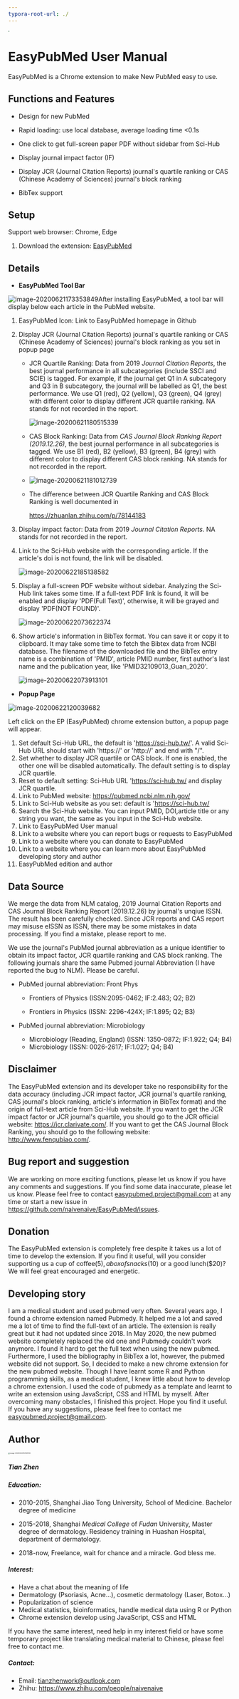 ```yaml
---
typora-root-url: ./
---
```


<left><img src="md_image\ep.png" style="zoom:20%;" style="float:left"/></left>

# EasyPubMed User Manual

EasyPubMed is a Chrome extension to make New PubMed easy to use.

## Functions and Features

- Design for new PubMed

- Rapid loading: use local database, average loading time <0.1s

- One click to get full-screen paper PDF without sidebar from Sci-Hub

- Display journal impact factor (IF) 

- Display JCR (Journal Citation Reports) journal's quartile ranking or CAS (Chinese Academy of Sciences) journal's block ranking

- BibTex support

## Setup

Support web browser: Chrome, Edge

1. Download the extension: [EasyPubMed](h)

## Details

- **EasyPubMed Tool Bar**

![image-20200621173353849](/md_image/image-20200621173353849.png)After installing EasyPubMed, a tool bar will display below each article in the PubMed website.

1. EasyPubMed Icon: Link to EasyPubMed  homepage in Github

2. Display  JCR (Journal Citation Reports) journal's quartile ranking or CAS (Chinese Academy of Sciences) journal's block ranking  as you set in popup page

   - JCR Quartile Ranking: Data from 2019 *Journal Citation Reports*, the best journal performance in all subcategories (include SSCI and SCIE) is tagged. For example, if the journal get Q1 in A subcategory and Q3 in B subcategory, the journal will be labelled as Q1, the best performance. We use Q1 (red), Q2 (yellow), Q3 (green), Q4 (grey) with different color to display different JCR quartile ranking. NA stands for not recorded in the report.

     ![image-20200621180515339](/md_image/image-20200621180515339.png)

   - CAS Block Ranking: Data from *CAS Journal Block Ranking Report (2019.12.26)*, the best journal performance in all subcategories is tagged. We use B1 (red), B2 (yellow), B3 (green), B4 (grey) with different color to display different CAS block ranking. NA stands for not recorded in the report.

   - ![image-20200621181012739](/md_image/image-20200621181012739.png)

   - The difference between JCR Quartile Ranking and CAS Block Ranking is well documented in 

     https://zhuanlan.zhihu.com/p/78144183

3. Display impact factor:  Data from 2019 *Journal Citation Reports*. NA stands for not recorded in the report.

4. Link to the Sci-Hub website with the corresponding article. If the article's doi is not found, the link will be disabled.

   ![image-20200622185138582](/md_image/image-20200622185138582.png)

5. Display a full-screen PDF website without sidebar.  Analyzing the Sci-Hub link takes some time. If a full-text PDF link is found, it will be enabled and display 'PDF(Full Text)', otherwise, it will be grayed and display 'PDF(NOT FOUND)'.

      ![image-20200622073622374](/md_image/image-20200622073622374.png)

6. Show article's information in BibTex format. You can save it or copy it to clipboard. It may take some time to fetch the Bibtex data from NCBI database. The filename of the downloaded file and the BibTex entry name is a combination of 'PMID', article PMID number, first author's last name and the publication year, like 'PMID32109013_Guan_2020'.

      ![image-20200622073913101](/md_image/image-20200622073913101.png)

- **Popup Page**

![image-20200622120039682](/md_image/image-20200622120039682.png)

Left click on the EP (EasyPubMed) chrome extension button, a popup page will appear.

1. Set default Sci-Hub URL, the default is 'https://sci-hub.tw/'. A valid Sci-Hub URL should start with 'https://' or 'http://' and end with "/".
2. Set whether to display  JCR  quartile or CAS  block. If one is enabled, the other one will be disabled automatically. The default setting is to display JCR quartile.
3. Reset to default setting: Sci-Hub URL 'https://sci-hub.tw/ and display JCR  quartile.
4. Link to PubMed website: https://pubmed.ncbi.nlm.nih.gov/
5. Link to Sci-Hub website as you set: default is 'https://sci-hub.tw/
6. Search the Sci-Hub website. You can input PMID, DOI,article title or any string you want, the same as you input in the Sci-Hub website.
7. Link to EasyPubMed User manual
8. Link to a website where you can report bugs or requests to EasyPubMed
9. Link to a website where you can donate to EasyPubMed
10. Link to a website where you can learn more about EasyPubMed developing story and author
11. EasyPubMed edition and author

## Data Source

We merge the data from NLM catalog, 2019 Journal Citation Reports and CAS Journal Block Ranking Report (2019.12.26) by journal's unqiue ISSN. The result has been carefully checked. Since JCR reports and CAS report may misuse eISSN as ISSN, there may be some mistakes in data processing. If you find a mistake, please report to me.

We use the journal's PubMed journal abbreviation as a unique identifier to obtain its impact factor, JCR quartile ranking and CAS block ranking. The following journals share the same Pubmed journal Abbreviation (I have reported the bug to NLM). Please be careful.

- PubMed journal abbreviation: Front Phys

   - Frontiers of Physics (ISSN:2095-0462; IF:2.483; Q2; B2) 

   - Frontiers in Physics (ISSN: 2296-424X; IF:1.895; Q2; B3) 
- PubMed journal abbreviation: Microbiology 
   - Microbiology (Reading, England) (ISSN: 1350-0872; IF:1.922; Q4; B4)
   - Microbiology (ISSN: 0026-2617; IF:1.027; Q4; B4)

## Disclaimer

The EasyPubMed extension and its developer take no responsibility for the data accuracy (including  JCR impact factor, JCR journal's quartile ranking, CAS journal's block ranking, article's information in BibTex format) and the origin of full-text article from Sci-Hub website. If you want to get the JCR impact factor or JCR journal's quartile, you should go to the JCR official website: https://jcr.clarivate.com/. If you want to get the CAS Journal Block Ranking, you should go to the following website: http://www.fenqubiao.com/.

## Bug report and suggestion

We are working on more exciting functions, please let us know if you have any comments and suggestions. If you find some data inaccurate, please let us know. Please feel free to contact easypubmed.project@gmail.com at any time or start a new issue in https://github.com/naivenaive/EasyPubMed/issues. 

## Donation

The EasyPubMed extension is completely free despite it takes us a lot of time to develop the extension. If you find it useful,  will you consider supporting us a cup of coffee($5), a box of snacks($10) or a good lunch($20)? We will feel great encouraged and energetic.

## Developing story

I am a medical student and used pubmed very often. Several years ago, I found a chrome extension named Pubmedy. It helped me a lot and saved me a lot of time to find the full-text of an article. The extension is really great but it had not updated since 2018. In May 2020, the new pubmed website completely replaced the old one and Pubmedy couldn't work anymore. I found it hard to get the full text when using the new pubmed. Furthermore, I used the bibliography in BibTex a lot, however, the pubmed website did not support. So, I decided to make a new chrome extension for the new pubmed website. Though I have learnt some R and Python programming skills, as a medical student, I knew little about how to develop a chrome extension. I used the code of pubmedy as a template and learnt to write an extension using JavaScript, CSS and HTML by myself. After overcoming many obstacles, I finished this project. Hope you find it useful. If you have any suggestions, please feel free to contact me easypubmed.project@gmail.com.

## Author
<left><img src="/md_image/image-20200622192159106.png" alt="image-20200622192159106" style="zoom:25%;" />

##### Tian Zhen

##### Education:

- 2010-2015, Shanghai Jiao Tong University, School of Medicine. Bachelor degree of medicine

- 2015-2018, Shanghai *Medical College* of *Fudan* University, Master degree of dermatology.  Residency training in Huashan Hospital, department of dermatology. 

- 2018-now, Freelance, wait for chance and a miracle. God bless me.

##### Interest: 

- Have a chat about the meaning of life
- Dermatology (Psoriasis, Acne...), cosmetic dermatology (Laser, Botox...)
- Popularization of science
- Medical statistics, bioinformatics, handle medical data using R or Python
- Chrome extension develop using JavaScript, CSS and HTML 

If you have the same interest, need help in my interest field or have some temporary project like translating  medical material to Chinese, please feel free to contact me.

##### Contact:

- Email: tianzhenwork@outlook.com
- Zhihu: https://www.zhihu.com/people/naivenaive